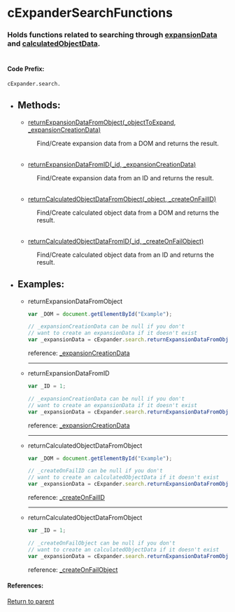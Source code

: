 # <a id="title"/> cExpanderSearchFunctions
### <a id="description"/> Holds functions related to searching through [expansionData](#INSERT_LINK) and [calculatedObjectData](#INSERT_LINK).
#

#### <a id="codeprefix"/> Code Prefix:
    cExpander.search.

* <a id="methods"/> <h2> Methods: </h2>

    * <a id="returnexpansiondatafromobject"/> [returnExpansionDataFromObject(_objectToExpand, _expansionCreationData)](#returnexpansiondatafromobjectexample) <p style="padding-left: 20px;"> Find/Create expansion data from a DOM and returns the result. </p>

	<br>

    * <a id="returnexpansiondatafromid"/> [returnExpansionDataFromID(_id, _expansionCreationData)](#returnexpansiondatafromidexample) <p style="padding-left: 20px;"> Find/Create expansion data from an ID and returns the result. </p>

	<br>

    * <a id="returncalculatedobjectdatafromobject"/> [returnCalculatedObjectDataFromObject(_object, _createOnFailID)](#returncalculatedobjectdatafromobjectexample) <p style="padding-left: 20px;"> Find/Create calculated object data from a DOM and returns the result. </p>

	<br>

    * <a id="returncalculatedobjectdatafromid"/> [returnCalculatedObjectDataFromID(_id, _createOnFailObject)](#returncalculatedobjectdatafromidexample) <p style="padding-left: 20px;"> Find/Create calculated object data from an ID and returns the result. </p>


* <a id="examples"/> <h2> Examples: </h2>

  * <a id="returnexpansiondatafromobjectexample"/>
	returnExpansionDataFromObject
	
	```Javascript
	var _DOM = document.getElementById("Example");

	// _expansionCreationData can be null if you don't
	// want to create an expansionData if it doesn't exist
	var _expansionData = cExpander.search.returnExpansionDataFromObject(_DOM, _expansionCreationData);
	```
	reference: [_expansionCreationData](expansion.md#createexpansiondata)
	<hr>

  * <a id="returnexpansiondatafromidexample"/>
	returnExpansionDataFromID
	
	```Javascript
	var _ID = 1;

	// _expansionCreationData can be null if you don't
	// want to create an expansionData if it doesn't exist
	var _expansionData = cExpander.search.returnExpansionDataFromObject(_ID, _expansionCreationData);
	```
	reference: [_expansionCreationData](expansion.md#createexpansiondata)
	
	<hr>

  * <a id="returncalculatedobjectdatafromobjectexample"/>
	returnCalculatedObjectDataFromObject
	
	```Javascript
	var _DOM = document.getElementById("Example");

	// _createOnFailID can be null if you don't
	// want to create an calculatedObjectData if it doesn't exist
	var _expansionData = cExpander.search.returnExpansionDataFromObject(_DOM, _createOnFailID);
	```
	reference: [_createOnFailID](expansion.md#createcalculateddata)
	<hr>

  * <a id="returncalculatedobjectdatafromidexample"/>
	returnCalculatedObjectDataFromObject
	
	```Javascript
	var _ID = 1;

	// _createOnFailObject can be null if you don't
	// want to create an calculatedObjectData if it doesn't exist
	var _expansionData = cExpander.search.returnExpansionDataFromObject(_ID, _createOnFailObject);
	```
	reference: [_createOnFailObject](expansion.md#createcalculateddata)
	

#### References: 
  
[Return to parent](/Code/Other%20Custom%20Code/cExpander/README.md)